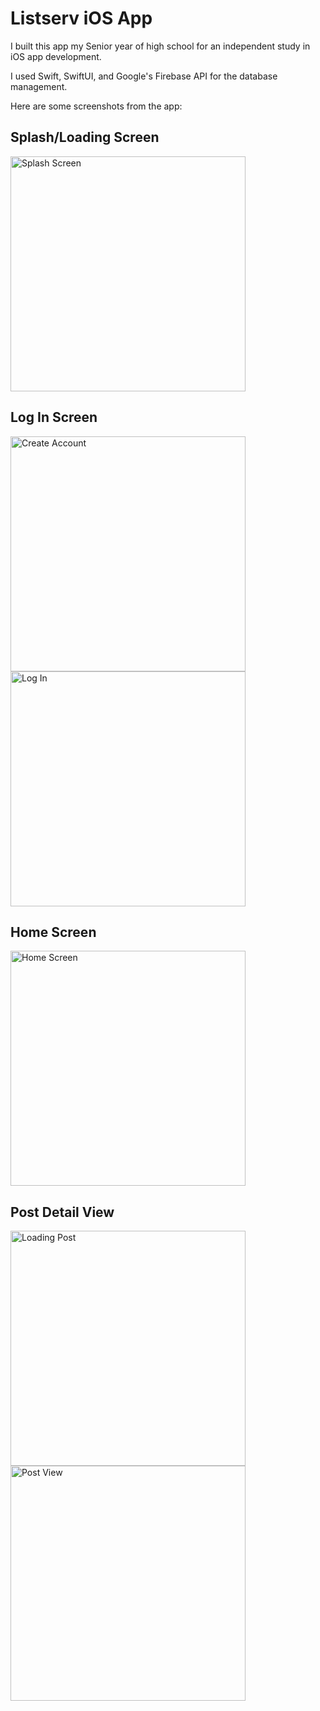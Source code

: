 # Listserv iOS App

I built this app my Senior year of high school for an independent study in iOS app development.

I used Swift, SwiftUI, and Google's Firebase API for the database management.

Here are some screenshots from the app:

## Splash/Loading Screen
<img width="376" alt="Splash Screen" src="https://user-images.githubusercontent.com/54900426/210022817-bc02d390-85f6-476b-9fdd-5a87c8df3c79.png">

## Log In Screen
<img width="376" alt="Create Account" src="https://user-images.githubusercontent.com/54900426/210023209-8ec2b949-3a12-4c1a-bac5-8b7de8336d94.png">

<img width="376" alt="Log In" src="https://user-images.githubusercontent.com/54900426/210023213-d665e7be-f6bd-4517-b3e7-eac1bce132fa.png">


## Home Screen
<img width="376" alt="Home Screen" src="https://user-images.githubusercontent.com/54900426/210023318-cd8a6e82-616c-4105-bf8f-516412f66130.png">


## Post Detail View
<img width="376" alt="Loading Post" src="https://user-images.githubusercontent.com/54900426/210023325-07b1b761-24f9-4a63-8cb2-3bbda4ae19d8.png">

<img width="376" alt="Post View" src="https://user-images.githubusercontent.com/54900426/210023332-49a1d6af-7009-4031-9613-431e2d2764d9.png">

